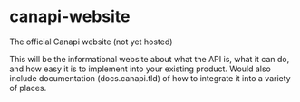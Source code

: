 # canapi-website
The official Canapi website (not yet hosted)

This will be the informational website about what the API is, what it can do, and how easy it is to implement into your existing product. Would also include documentation (docs.canapi.tld) of how to integrate it into a variety of places.
